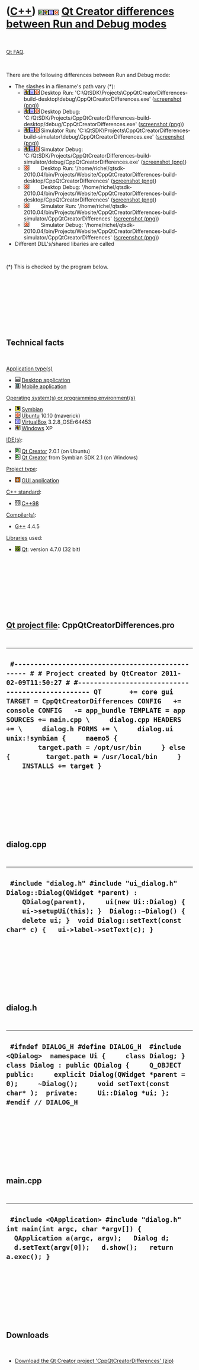 



 

 

 

 

 

([C++](Cpp.htm)) ![Qt Creator](PicQtCreator.png)![Windows](PicWindows.png)![VirtualBox](PicVirtualBox.png)![Ubuntu](PicUbuntu.png) [Qt Creator differences between Run and Debug modes](CppQtCreatorDifferences.htm)
====================================================================================================================================================================================================================

 

[Qt FAQ](CppQtFaq.htm).

 

There are the following differences between Run and Debug mode:

-   The slashes in a filename's path vary (\*):
    -   ![Windows](PicWindows.png)![VirtualBox](PicVirtualBox.png)![Ubuntu](PicUbuntu.png)
        Desktop Run:
        'C:\\QtSDK\\Projects\\CppQtCreatorDifferences-build-desktop\\debug\\CppQtCreatorDifferences.exe'
        ([screenshot (png)](CppQtCreatorDifferencesWindowsVirtualBoxUbuntuDesktopRun.png))
    -   ![Windows](PicWindows.png)![VirtualBox](PicVirtualBox.png)![Ubuntu](PicUbuntu.png)
        Desktop Debug:
        'C:/QtSDK/Projects/CppQtCreatorDifferences-build-desktop/debug/CppQtCreatorDifferences.exe'
        ([screenshot (png)](CppQtCreatorDifferencesWindowsVirtualBoxUbuntuDesktopDebug.png))
    -   ![Windows](PicWindows.png)![VirtualBox](PicVirtualBox.png)![Ubuntu](PicUbuntu.png)
        Simulator Run:
        'C:\\QtSDK\\Projects\\CppQtCreatorDifferences-build-simulator\\debug\\CppQtCreatorDifferences.exe'
        ([screenshot (png)](CppQtCreatorDifferencesWindowsVirtualBoxUbuntuSimulatorRun.png))
    -   ![Windows](PicWindows.png)![VirtualBox](PicVirtualBox.png)![Ubuntu](PicUbuntu.png)
        Simulator Debug:
        'C:/QtSDK/Projects/CppQtCreatorDifferences-build-simulator/debug/CppQtCreatorDifferences.exe'
        ([screenshot (png)](CppQtCreatorDifferencesWindowsVirtualBoxUbuntuSimulatorDebug.png))
    -   ![Ubuntu](PicUbuntu.png)![ ](PicSpacer.png)![ ](PicSpacer.png)
        Desktop Run:
        '/home/richel/qtsdk-2010.04/bin/Projects/Website/CppQtCreatorDifferences-build-desktop/CppQtCreatorDifferences'
        ([screenshot (png)](CppQtCreatorDifferencesUbuntuDesktopRun.png))
    -   ![Ubuntu](PicUbuntu.png)![ ](PicSpacer.png)![ ](PicSpacer.png)
        Desktop Debug:
        '/home/richel/qtsdk-2010.04/bin/Projects/Website/CppQtCreatorDifferences-build-desktop/CppQtCreatorDifferences'
        ([screenshot (png)](CppQtCreatorDifferencesUbuntuDesktopDebug.png))
    -   ![Ubuntu](PicUbuntu.png)![ ](PicSpacer.png)![ ](PicSpacer.png)
        Simulator Run:
        '/home/richel/qtsdk-2010.04/bin/Projects/Website/CppQtCreatorDifferences-build-simulator/CppQtCreatorDifferences'
        ([screenshot (png)](CppQtCreatorDifferencesUbuntuSimulatorRun.png))
    -   ![Ubuntu](PicUbuntu.png)![ ](PicSpacer.png)![ ](PicSpacer.png)
        Simulator Debug:
        '/home/richel/qtsdk-2010.04/bin/Projects/Website/CppQtCreatorDifferences-build-simulator/CppQtCreatorDifferences'
        ([screenshot (png)](CppQtCreatorDifferencesUbuntuSimulatorDebug.png))
-   Different DLL's/shared libaries are called

 

(\*) This is checked by the program below.

 

 

 

 

 

Technical facts
---------------

 

[Application type(s)](CppApplication.htm)

-   ![Desktop](PicDesktop.png) [Desktop
    application](CppDesktopApplication.htm)
-   ![Mobile](PicMobile.png) [Mobile
    application](CppMobileApplication.htm)

[Operating system(s) or programming environment(s)](CppOs.htm)

-   ![Symbian](PicSymbian.png) [Symbian](CppSymbian.htm)
-   ![Ubuntu](PicUbuntu.png) [Ubuntu](CppUbuntu.htm) 10.10 (maverick)
-   ![VirtualBox](PicVirtualBox.png) [VirtualBox](CppVirtualBox.htm)
    3.2.8\_OSEr64453
-   ![Windows](PicWindows.png) [Windows](CppWindows.htm) XP

[IDE(s)](CppIde.htm):

-   ![Qt Creator](PicQtCreator.png) [Qt Creator](CppQtCreator.htm) 2.0.1
    (on Ubuntu)
-   ![Qt Creator](PicQtCreator.png) [Qt Creator](CppQtCreator.htm) from
    Symbian SDK 2.1 (on Windows)

[Project type](CppQtProjectType.htm):

-   ![GUI](PicGui.png) [GUI application](CppGuiApplication.htm)

[C++ standard](CppStandard.htm):

-   ![C++98](PicCpp98.png) [C++98](Cpp98.htm)

[Compiler(s)](CppCompiler.htm):

-   [G++](CppGpp.htm) 4.4.5

[Libraries](CppLibrary.htm) used:

-   ![Qt](PicQt.png) [Qt](CppQt.htm): version 4.7.0 (32 bit)

 

 

 

 

 

[Qt project file](CppQtProjectFile.htm): CppQtCreatorDifferences.pro
--------------------------------------------------------------------

 

  --------------------------------------------------------------------------------------------------------------------------------------------------------------------------------------------------------------------------------------------------------------------------------------------------------------------------------------------------------------------------------------------------------------------------------------------------------------------------------------------------------------------------
  ` #------------------------------------------------- # # Project created by QtCreator 2011-02-09T11:50:27 # #------------------------------------------------- QT       += core gui TARGET = CppQtCreatorDifferences CONFIG   += console CONFIG   -= app_bundle TEMPLATE = app SOURCES += main.cpp \     dialog.cpp HEADERS += \     dialog.h FORMS += \     dialog.ui unix:!symbian {     maemo5 {         target.path = /opt/usr/bin     } else {         target.path = /usr/local/bin     }     INSTALLS += target }`
  --------------------------------------------------------------------------------------------------------------------------------------------------------------------------------------------------------------------------------------------------------------------------------------------------------------------------------------------------------------------------------------------------------------------------------------------------------------------------------------------------------------------------

 

 

 

 

 

dialog.cpp
----------

 

  -----------------------------------------------------------------------------------------------------------------------------------------------------------------------------------------------------------------------------------------------------------------
  ` #include "dialog.h" #include "ui_dialog.h"  Dialog::Dialog(QWidget *parent) :     QDialog(parent),     ui(new Ui::Dialog) {     ui->setupUi(this); }  Dialog::~Dialog() {     delete ui; }  void Dialog::setText(const char* c) {   ui->label->setText(c); }`
  -----------------------------------------------------------------------------------------------------------------------------------------------------------------------------------------------------------------------------------------------------------------

 

 

 

 

 

dialog.h
--------

 

  --------------------------------------------------------------------------------------------------------------------------------------------------------------------------------------------------------------------------------------------------------------------------------------------------
  ` #ifndef DIALOG_H #define DIALOG_H  #include <QDialog>  namespace Ui {     class Dialog; }  class Dialog : public QDialog {     Q_OBJECT  public:     explicit Dialog(QWidget *parent = 0);     ~Dialog();     void setText(const char* );  private:     Ui::Dialog *ui; }; #endif // DIALOG_H`
  --------------------------------------------------------------------------------------------------------------------------------------------------------------------------------------------------------------------------------------------------------------------------------------------------

 

 

 

 

 

main.cpp
--------

 

  -------------------------------------------------------------------------------------------------------------------------------------------------------------------------------------
  ` #include <QApplication> #include "dialog.h"  int main(int argc, char *argv[]) {   QApplication a(argc, argv);   Dialog d;   d.setText(argv[0]);   d.show();   return a.exec(); }`
  -------------------------------------------------------------------------------------------------------------------------------------------------------------------------------------

 

 

 

 

 

Downloads
---------

 

-   [Download the Qt Creator project
    'CppQtCreatorDifferences' (zip)](CppQtCreatorDifferences.zip)

 

 

 

 

 





 

[![Valid XHTML 1.0 Strict](valid-xhtml10.png){width="88"
height="31"}](http://validator.w3.org/check?uri=referer)
